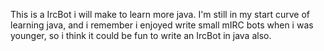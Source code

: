 This is a IrcBot i will make to learn more java.
I'm still in my start curve of learning java, and i remember i enjoyed write small mIRC bots when i was younger,
so i think it could be fun to write an IrcBot in java also. 
